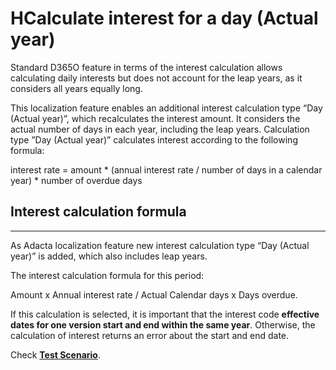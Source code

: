 # HCalculate interest for a day (Actual year)

Standard D365O feature in terms of the interest calculation allows calculating daily interests but does not account for the leap years, as it considers all years equally long.

This localization feature enables an additional interest calculation type “Day (Actual year)”, which recalculates the interest amount. It considers the actual number of days in each year, including the leap years. Calculation type ”Day (Actual year)” calculates interest according to the following formula:

interest rate = amount * (annual interest rate / number of days in a calendar year) * number of overdue days

## **Interest calculation formula**
---

As Adacta localization feature new interest calculation type “Day (Actual year)” is added, which also includes leap years.  
 
The interest calculation formula for this period:

Amount x Annual interest rate / Actual Calendar days x Days overdue.

If this calculation is selected, it is important that the interest code **effective dates for one version start and end within the same year**. Otherwise, the calculation of interest returns an error about the start and end date.
 
Check **[Test Scenario](Interest-calculation-type-test-case.xlsx)**.
 
